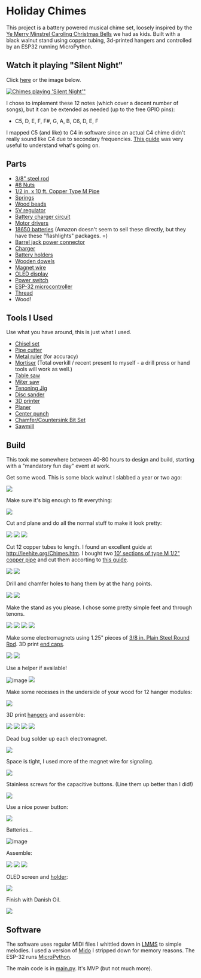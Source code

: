 Holiday Chimes
==============

This project is a battery powered musical chime set, loosely inspired by the 
[Ye Merry Minstrel Caroling Christmas Bells](https://www.amazon.com/Merry-Minstrel-Caroling-Christmas-Bells/dp/B00UEYG8JO)
we had as kids.  Built with a black walnut stand using copper tubing, 3d-printed hangers and controlled by an ESP32 running MicroPython.

Watch it playing "Silent Night" 
-------------------------------

Click [here](https://youtu.be/6GucSdeh5fI) or the image below.

[![Chimes playing 'Silent Night'"](http://img.youtube.com/vi/6GucSdeh5fI/0.jpg)](https://youtu.be/6GucSdeh5fI "Playing 'Silent Night'")

I chose to implement these 12 notes (which cover a decent number of songs), but it can be extended as needed (up to the free GPIO pins):

- C5, D, E, F, F#, G, A, B, C6, D, E, F

I mapped C5 (and like) to C4 in software since an actual C4 chime didn't really sound like C4 due to secondary frequencies.  [This guide](http://leehite.org/Chimes.htm#Note%20Selection) was very useful to understand what's going on.


Parts
-----
- [3/8" steel rod](https://www.homedepot.com/p/3-8-in-x-48-in-Plain-Steel-Round-Rod-801597/204273966)
- [#8 Nuts](https://www.homedepot.com/p/Everbilt-8-32-Zinc-Plated-Machine-Screw-Nut-100-Pack-800252/204273373)
- [1/2 in. x 10 ft. Copper Type M Pipe](https://www.homedepot.com/p/Cerro-1-2-in-x-10-ft-Copper-Type-M-Hard-Temper-Straight-Pipe-1-2-M-10/100354198)
- [Springs](https://amzn.to/3h4naSZ)
- [Wood beads](https://amzn.to/3h4RPQa)
- [5V regulator](https://amzn.to/37yTkTy)
- [Battery charger circuit](https://amzn.to/38i1DCt)
- [Motor drivers](https://amzn.to/2KKibus)
- [18650 batteries](https://amzn.to/3hba7iQ) (Amazon doesn't seem to sell these directly, but they have these "flashlights" packages. =)
- [Barrel jack power connector](https://amzn.to/3mAEZdm)
- [Charger](https://amzn.to/3r7OgNP)
- [Battery holders](https://amzn.to/37zQsGc)
- [Wooden dowels](https://amzn.to/2Kooy79)
- [Magnet wire](https://amzn.to/34u02sd)
- [OLED display](https://amzn.to/3rbWZP1)
- [Power switch](https://amzn.to/34rKfKe)
- [ESP-32 microcontroller](https://amzn.to/3mCeJzv)
- [Thread](https://amzn.to/3h3diJ4)
- Wood!

Tools I Used
------------
Use what you have around, this is just what I used.

- [Chisel set](https://amzn.to/3r7Otk5)
- [Pipe cutter](https://www.homedepot.com/p/Husky-5-8-in-Junior-Tube-Cutter-80-511-111/304384093)
- [Metal ruler](https://www.homedepot.com/p/Empire-36-in-Aluminum-Straight-Edge-Ruler-403/100185157) (for accuracy)
- [Mortiser](https://amzn.to/3pbRD4e) (Total overkill / recent present to myself - a drill press or hand tools will work as well.)
- [Table saw](https://www.homedepot.com/p/RIDGID-13-Amp-10-in-Professional-Cast-Iron-Table-Saw-R4520/309412843)
- [Miter saw](https://www.homedepot.com/p/RIDGID-15-Amp-Corded-12-in-Dual-Bevel-Sliding-Miter-Saw-with-70-Deg-Miter-Capacity-and-LED-Cut-Line-Indicator-R4222/306939244)
- [Tenoning Jig](https://www.grizzly.com/products/grizzly-tenoning-jig/h7583)
- [Disc sander](https://www.harborfreight.com/12-inch-direct-drive-bench-top-disc-sander-43468.html)
- [3D printer](https://amzn.to/37xKRjq)
- [Planer](https://amzn.to/3h0KYr0)
- [Center punch](https://amzn.to/2LRZKou)
- [Chamfer/Countersink Bit Set](https://amzn.to/3h1kUvV)
- [Sawmill](https://www.harborfreight.com/saw-mill-with-301cc-gas-engine-62366.html)


Build
-----
This took me somewhere between 40-80 hours to design and build, starting with a "mandatory fun day" event at work.

Get some wood.  This is some black walnut I slabbed a year or two ago:

![](https://lh3.googleusercontent.com/WSNqw4eEubi8CiL3wCUyoHUZ7RC685AjOGL1P5k4YwLM5iPqqAgOEynbN9SRKDz2k3B8qIQwlTphzat3covQK7xM4h_0qF2M9EHnZGXoFeCI2nrDv48PfYXBgU_MZUxYUTAM_1Dz9ZKRFDaGos6uMeszMwV1wQSl-sAgPAdFZWXZHQ8yquTkI0q3j_qlouvXp-TD9YkAMpRbbbKzi1harBhVC9ePmOzyKB1OXltgg5T3cqhaQ2ijJ1iItk0jUkhnmFs5Ti6yZJogxMdH4nz7r8fZjxBZYRbW34PiVOLGX48hco-sj9AudWQ3eBjdKsfMMm0W2n8hHe7KV_3p9nSudwysXCVO87Cgif7yErdwHQpBxBWktbQtYU5skg-S0WOgZW2dzhkaPN5E_TJN5FlNqu18DnkXwSu4hvByvrGs8VphKKH6n3Fn2JMic_xMKf-BtgkkicpVVysrmRzBhUhaljYmp3vJBuUlVA3thMpc2jUJyEu7ghDrb3D4vWaSOq71oXkm0l0X93-g0yOua0BQnuiqgyYEqOMZyg4vELnbq_c4MTtypstgYsBNLgUiSWs0G4rtxbtixeDg0t5JSQsg89g9TbD7ZFGS7xT5FT8dW2-2VixTTeeUVy0R8b2Qq8q1qlCLkOlMrVxGCFo5C7AKJq9-KtCVgHTgERnTXBStjlSnkW9dHZBHmXUstqbVtA=w1259-h944-no?authuser=0)

Make sure it's big enough to fit everything:

![](https://lh3.googleusercontent.com/I43mVsjHNwl22F2MIWMc1RRDASGWh3dpMZxSqDFgopbKcB5GD2t3UB6NWBVxCrmYBaQnCeupPzkxyq6GlqM5kqcap53BN-pVxEQuaR1DyMi8HQcCBOzFqInsyCsr_CEd98VrPysCEErPv3BLB5Wgwbg1tI0v5hD-M8Ku7G2Tf9S5Ev1p0T331USDSkQRYOTVxYHqWPUiR10FbO5bClzdlWaM8S7e59GnEyH1lZwFKcaP6_2qkSkWSs4EP-Mf5cHvN6LTYoVTQoZI6dRgpy3fowplw69zKbGaAsiVpy8Q7aY2_r_A8uuMauQo7a-bfDXNmyBjlPgy5ikQbsichRCxunRPoAin0zO2RxhIUbbOFp4XXjTpDcigb8JQTpSUDs9Vr33bSu5R69hzwICnk5UXgMkENsUYvrJClW97v47h1zw6Mbult5FVGc3NyHhzd6F18DqukW4NFd90wKEQnXRFDUt-suBfama5SIm_j0YzK3dgTZXbo9DwK8GSe2CThiByGbyDHDwHJmcRhJcHQ288a0yFmE93VAusPLnKREPJFpAsJpZvZpEb4H21N2uRGVUAf8vpD3H2m1d5vIDPcTbVpxcPPSLlqn6GZH_B2TsSGwxIfZRCQj1WTVmfiPB961QZ5UGtHSSLJQsVBMuHDGalAUdoG5rnCEPJ3LjREDgzK0zzkTo3-HWe8qSuEwz0vA=w1259-h944-no?authuser=0)

Cut and plane and do all the normal stuff to make it look pretty:

![](https://lh3.googleusercontent.com/my47FUjeewfUOl7YwwbZo-Wwjgnhx-LBxqT6_iWitN524MLK5JKXCzkHpvnIR-YkzBKSq7jBPUYLXsw17pvuVe913aSAKJedQGZq5kkxMZrTE-pRKZROaYOhHFDSPTIGQxRtYeuZmkfmqLwzNDoYiOK17jDiYyZMr3mfpBP4gYL_arc191Qf7LNyVf5DMPFdQJw84xk9aH-sVAMoaPbegEhN-UPVBrJ20wIm0-KNgjtb2tX_I1M9Qf94kstOHfPEEzzS0HHOo7QoZlR2EV8E803f2l1yomRXLMwguQSqrrlWwW0dZnU_8D85fCRcjlxVkC4IvLHioPfsY7fiHoiiqA33oVX0xOcpd0j1eMHERUpXr9Nhk-0953uPmVoxL3WtSZOLxl4wVLhQf9uPWJC7oZqMy3NNr5Vz7Yn6WEIfan2-Se8ULp2OC06AGFwn_PUYNcAub1agG7shVAVmY4zvG42PFUa1mq9KTphVfM4QoVx9vrRnR7QZ5zadFo2_cxj8JGZjixZA0bjhLucRhCb_x6L4_bTKjZnIkdvPnZ39GJNSqGkTb1THNVYWRuVLVdFBDveMgtOvurGTU4BccKARblk47xEfBGOBIgqKL2em7uXBG0tIRb9jwsqUCqtXrALhSoUd5b7_Osde0hvA3qJk-wfNZMIxIPAPBcM92GFdC-19jjvkCCGrqmxY4dZHDg=w1259-h944-no?authuser=0)
![](https://lh3.googleusercontent.com/PXFPz-lBBWwcENYL6CbRMMXZSksRguu4yXD7zTRZ5_kUiT5KNOmslFTkc7xsusR-GYq-kQQR26y3nTtaxYVscnuaM-643xgBS_NNdmVKokyXYuTTFS1LK3WNATxMXbqQ_0nkdmIheWyw5yw39xIOKrsO45GOmWYEnDcRo7WEvi0Qjyb-9mdsyI1lHxiHK3fNQP3TKqrSSb0IWRk7uFjy0bQpvs8w8HbaVTL-htFBytaEkigfcxwxRxI_iDku9Oe6JzpFHKByHvHycquQUkBJaNVnJw3GVQ7-WSZ0CoObUvIC2XrO6egq7RPAZbHRYe3h3UCE7Ft1VR_dNdHN3FXOcQmvEEAl1itnJ0EE7aJa675Sd5MBcs4AdtPB-5x9e0nCmAp4-Klruwbe-E9YK0wLf6iQK5yHdhN9ZEVzbHjh0roHZuv4eft_uh4MvaOIRjkOpgw0_HHvY7ls6VE2cN2AhWdxP4_r1PRE-vBpenKtZdE4fCkBM0kxqYsK-QAwliRN-RHZOgS2JI9u46GUjGKRZz6-79G0f_MecfvniqMMrvU7oxcAf6PhwTwATiUxK_CM8zstmIHrT8N8jtw2vwspRq-7aXf7Mmg_pV6Ia9DNDuYSkourynhbC16xhdneQ0xyiaHe1ekBqis1vhsR4KmY9O-gbhTYT560hwMfZuWowVhhjbtVMHR8hY4fsc0lZw=w1259-h944-no?authuser=0)
![](https://lh3.googleusercontent.com/V7_whpfvqHreMgeTM0WUIwbTFHXqWaepo0bMpsPLuai9fz0W8u8g36x2obeegrnx44lIxyPTqAKmUaT7bwkPNYXVtedk9uCvoNmSBYuFvX9sU4WVA-ZxkoYIliK2sv7uMEH4BIO1YK3Ty2Tuqmp-eFauiIJ_D5Mnlh6hIhnUPFhdcMGLmbfvfueN1a6SNyVDk2JRRwjVr7ufSV3zLYHwFqLorXsFq57dmexLXwCcYWV0S3MD3yH0OuPEf70BwGSP3raXnbA29lA_i1ZReA7KTRbeXyWsvYUEWiqiIqK12_ucyTNvb9qDxmJwQ0o-HwFsBJcB_062iVbpsuq_xWQRWmY5z_OD8Pf1ZtZ3o3-dkKfJI80QH15aRe8zakxuSSHgMfV9Nng9ZSG6xvaj1oN3Uf-Ha24TehfVCVYVzg9nmbVH5un-AuwmTErErxAhmcsVC9PK1CQTiLygyEeOHfTPb37piee--XGnwTXQGdGpUBu6w1CSqPPotZLvuc13gMdC2YdbJbdI_XwugYSGwbzDn0ghF7zhtAxhcXyprAcvrY8HgFdd5Ml0nKILQbMtebu8ywiUkFb4ud67k8g2UwF4DH-vLF2MVo2Zx7K4qu0gNCMVOGuvaZkGd0ypPbzJSQmOUjUmNXdtG6joh_YNDNHlEJaewdUYg1OH4ISuFMKz_LpCkuiGwG1U6832rdfHeA=w1259-h944-no?authuser=0)

Cut 12 copper tubes to length.  I found an excellent guide at http://leehite.org/Chimes.htm.  I bought two 
[10' sections of type M 1/2" copper pipe](https://www.homedepot.com/p/Cerro-1-2-in-x-10-ft-Copper-Type-M-Hard-Temper-Straight-Pipe-1-2-M-10/100354198)
and cut them accorting to [this guide](https://github.com/keredson/chimes/blob/main/Family%20Copper%20Type%20M%20Red.pdf).

![](https://lh3.googleusercontent.com/u8HD4D_rtyoczeOEgkH8iD9uHBuhb13whydHPr0f1Hk95KWnrDzTfNW6Y5XdRstmgos_0cYfIsKMoIIk0MUdNkEGEsj35S-Shb1qGFlXCATt1payCi3UIgR516i8RtdZiovhri2D60NNROk8ZyreNWl4pZrS4A7YNN-LePq814z3dkM8Uopa0RnnBX3oIASZhZyajmLxaG-DSsf6Z14wgcm5E_pO5kC-yv7VOi-Bcdcfi9jg2HPb70QSEmczqhq0yhGNc5uRhdM-odEUeVDw2fhZjCiKOX3jaN5YNbuWAsZj5ShtsFT8K2GYEwviKF0hbRxg-2Jt5QDsyy13GeMLWX_9ZMbRk-DbuZ6PAOazTVAloYdCbZl5HnB8d2SV5GK-lTvXOzqCN_tt2l5mbpjYVgGNlnH5M55DF3xmt4MZyEm8Fc5BEoL-lxia79vNRNGbazNYnB-tGz5Oul_bRCtny0CUyc0dQj3lEXD1o1_HjjKlXHyZvybaQHn6FGGwymF2x4tl7Tzn_iElpG1EiO2KtqQqfa8kqL6VNjPqFtOgIpmuLQVSeR7Qq-Udz4Ri7S1JnIA6tsi_B2zVM0Dv2aJC55HFhAn29A_oOQw2yhgXwpW2q_KbbXsnyY8KhgrZFyencdGDqohDQYw3PuBmvt4qnVC7QJz3fxOv-yr9WPcHTZWc1noYU9ERTA8eF2Z0kA=w1259-h944-no?authuser=0)
![](https://lh3.googleusercontent.com/EMf_aoM1tZuDLeceuDc6cFVE6XWsY_9JqCkVv2OK3H6TgBoKxdqSeGt5OAH2hfzbpSqRuey2gqOn0RKV3AIEaqsALxtUJ2v6DH-8YAO3hejX2_XPQR8fl9T3tVWwv04MvWJFam_hROZj5sOF8EhNqDoUJXGBjCe8eAmuG7w1kzeDVsCUax5TdFWp5PkbjO27A9AFMTpWEHrTzfgwQSsoP8lMYhGaF6bClWl48Balt1Ou3v79zcOJPx_GV-MRpa2Nzq9OJzm4uir4-Z8yhJjSgIyJgBdLTqc5zND9m39u4hsOcNa6bIi4z4eJbBoOSuqizAZMsaVa2uLiOW_1cooOtJIw_AW9cJLg7ZtycjtGhuZ4g79rpaw4wizU0UKxjzBnpH2CFATtG0INxb57-PBQFjidS1ct4kA7BH6TSsV4iLF0TbTcetYYHMn39TAUgNXP-kKygmqOgzRmWRFONsIEjlT06dYy5OMaD3nIS92jkCpMaTqC10igvgH5Ik36NX3b5_ZFDcThIbdy8nxX11jj-Wi-CkS6fXYMc3PuEjCibVxoI8kvFLI1LwW0rgXF3bHNahR_zG-DZUKN8eb-V5yIabzetOCenA_EpDXih_DUEO9NAd3EyhJvHh_HjTQ1kPGG0Crkogoy7iwjm-TdQRDfo2azg7C4t1_MMst983DPZb20o5bIZ2yl9j8-GKlpPQ=w1259-h944-no?authuser=0)

Drill and chamfer holes to hang them by at the hang points. 

![](https://lh3.googleusercontent.com/YDM0wZWWXEzGWHSDlc7UokVF7G3O0Jza3JgTMc-lMDQUMaQPaSKbVKGBcvcrbw9oECdYWRfsjBy9yBXNu_bocG3p_KKaAMupYzF3oA-qDztEfaPTEFYPhXietcUvLVkrY1DrPFEUMKfz2IMUutrcxI8FjXG7BSIdtktH32D39q-5evdgCsKeZaJH_P1fv3uQFGqRNxWtoXPms6qqDXHQO5xiIB-eJXQQ81zXrcrSBCZcuRdYFmWUZ-rroZeolCDd7r-62mcqzpSgEjKHT7jiDURmObu1V1Z8jdCbj0u2JObQ_XlSHPf7sN5OzGz0sXe9vHzKM4YwgmGsUSRbDEGku0mrDV9Amt5mUdj37KGncT2wn_nmXMOK9nZAvRRb8-5vfMVK-0WyKYTEZoKb6U2urk-nreyLX-Uv8qIu7NjcXlYBiulIZpp4ZLOesWJ10nknfs1M6Yq289jd8gSQDuMioIbDSaL5A10WZl_X-XVeJYNRC9vcbT2khpomLK5hYqfACek11eqrNUDkm2mM-8VF70Bcrptxzjshd-GjjOZ0_Qa5bkDuQDPk52qp7GmIKKmpX6DWWGjNlcZZRf9TXtUYv4GOaQhirX8OFbDaZuKRGd5gEv-9wTojErzHlPRPax6T_koKhEf15HlDGZ7zOKhWMpxC6G7SsYoCiPkJmgriAOQ7tGzFhhGeD_ji61KKQg=w1259-h944-no?authuser=0)
![](https://lh3.googleusercontent.com/4Aah37UHJoQnF7-W3qiCbZ1fDhCEtQY2AUAwL_DzGhIMt65eno25DvUuPRrUdUPV9si5fBJ2mT4eyBBN4J12AbGI8JReuqvMPBJtIrj38j4bK_RbwhoDGTxCfu1Y_p2QlFxG7xxIC7xkaXZ0WNYRTSflaTsUDCur3IxCpXSnvMurdYbJhBtE9_l0KM-Px0FJs7FZgk93BlbLHjqDlOi7PzBFE_Gw7LTGTkbQCFevoKgnUcD15USL5NqrXqyG3gHzy473bEnpPGFbmUGCeaakxlZHbUFZE0tz96GzA9TXkITeMvT6Vdc2rfM2PuOXrTgmG7WD61xyBc5P4ODCXXylrjRC5UYhOwIpHHERE2pONPsS08DqC9AyjIjQj3FWbDVlhR0ImGi0y98b8rwqfYziG0s-PmRlJuvf8mrZFkOXjZnPzi3k9BZm1lzSRzexiaLtxFkj4lmQjyb_XJYy7gooQFeNC2EZC8T5iPCg0jplYT0hkn0IqXD4Y3HwaNihjCcZt1Gn79UrJmN17fgXT6fYaPwFrpCBTaRFO5y6tw4MtY-lO03O7OToaDQTXRo58j32b_UNt6q0dxufpxF3S3_hINbjuu1DNwKRH2WEhIPRjuNqGmKH--7rD9as7scCVaT_bfbiWTl6X4fhmb1-QT759jEtATiaJ2Scn0NfYxbgEWLIjAXwdpumOFKzKOyq6A=w1259-h944-no?authuser=0)

Make the stand as you please.  I chose some pretty simple feet and through tenons.  

![](https://lh3.googleusercontent.com/k3rsilKr0v7Rn6Frggrsor77fdL5ZHIQ59fYkaCQ7xTsTqTiLLS5kKJMeLpveXOsUPlgKesyu1MXrszf1Typ05yw24kn4Is9kGCnWvTAZAqzmqoqdF264dwIyxEhxC2_-qHFxj7zxAWMbE6EPximwyrdJkjSbP4ujSCpUxcGVu2QpMqdeYj6z7aO2YY1hD2NpkjzP49SMh7ewBo70LfKHmQw9rMdps-PPs6wZbqyV9MdH361ONBSfOTQHRSnEYrFoZb3-B8d1YtAy8--gsbFqNpkpFFchqwyXnipzWOS0lJFVn828_wPv5AzYUfZY7-dv1Ct-zXHzmYEIWbJlZWmQ8nrj_kM1mJlqSV5sQrn8n_orZ5UHUp1bOgNy56dF5yr08kKiz-gnk9x2lQvr5KJRdsa5ooqGqt4e3itUHQ65tStF5AdfImbQpSg3_vBV3sqT6gV4pVyKRqt8k94jhwf6jpZ1Ep7L-Mcj0TlI1JgrfO0rFTNrra95IJn9NRwVkIqksScpZLffH1V-dVdHHkqkobbcUlsTz2MHoUpFLVGoXtDSOVl6Dx0PplJKLFCqd1wf8uZjTd0EedTZMqw6aSReQc5Klwj1AUUoYqnAlRDygjMvu9H0xIOdMyRH2376Ngfaposu8lSYu4YINiMF_PwMoswihyda1q9gr0Vti34JSCJ3gV12pP2jUl6v9eUVQ=w1259-h944-no?authuser=0)
![](https://lh3.googleusercontent.com/4PYDDnqMo_8LwEH5-4R1mt9Ai0-k_J-NbvpgiENRbVezuGfNbIA_Y1g1JskOzLyONHv6cPzK6TBLNFH_5sOuMMFZAyTk21H3skSJClgRCtXeU2xVIfU7zxvY9QTrqhjFY3p_6P7TJJuYOVPKAhXaXokEJ65T9NKtUUWFlACKByPjskv4xvQ1Wyvjcmljh3UPLnb3bumtQkX7ZAu0wHyCyyPhnYQBoTKAPJAMPn_t388LFiWRERRz_mg_XItj_pzImUnKh2CErv52x9tkC8W6BUzmbRCstxT_HUMYw7ATy8XSmnT2uy0J0snGiyP_AG5BHIuFUMMyQEZq4UxqXcL2O1YJtWOV-eBeHrPzBednP1fTccPlAiMiYNGFhSZdpeA_7BYFh49Mq3NorgbLwXZFn0GSE68e9o46-4tPhBzx1ARwxNTiGJFHw2PjodC1pVCxhMpiE7LM_EKncFVGGGl9cELWdA_rUZvk-a-jqKgmIjaBj3jV8F-v8d-lXsx5mD5V18_xXrdMyj1ma_bpAMpHVg4F1Er91zu1Fc_IC3pNW9ibmKrQxH39pvXTbRpqcoU_SIUMNzLm2PJwZZlJ6xnBynILTT7Kl8FCYm-ru1kizjZvIoONEbs1DvWlseFxUwUF4ubsfF0N1fmrWVRWZjNik_okZ25LUbJHIYwAolG_N1Ifaiz9ZDLw3-T6GdV0sw=w1259-h944-no?authuser=0)
![](https://lh3.googleusercontent.com/EVHeyOzKr3XHRt0ryk-JGSiGzkQHtZnCi4PYAunh3krhjrJsIZ9XrLf8luvumSsJA7cfWKnN9P5AcqQFhFmW1D-Jo7X_8F8OXzrd1Da2Z9F7KQhtSYDL6t6VjJ24vTGAe_OEtCIibNGPbPrqg2B7V9-Gt2nEvoBRzTlvVzfqtoPRqGllUoGctcg9VCipfwrb6xh9DysFPiS7XIU5hB26yFfNPIXrWAJUo8Ma1kTRBvFgqItignt7QUMx-gOSPQN4-CgNljNZvXzXMiML0BAttCc7MF1uZMnCupOnDamNG_FjWc9582_qNOh0CNEtPBDcoKwPnFZako7vy_CwwwPq6g0140YLvcjrtoF4rNdYWQGZjyPmgv4rN-dvMduRYgyvP9NAlqZJfsaVrW4PuQd7ZB_IdtPfeucpfAkeNZY8eFhf8N6poqatoPpKPwApG1_m5cgZ8cgAYWnLe3P8WHowAOwRrRrU0Al4w5QGRBjfnNtx65YGTiSSKIQGZ5uIM3Okq-KjrNw1gU4wYK5KnvG8XglGKHhpH5BLz-26yvOhVFZsrDiXdvlS_1jWiMoyIaVwUKycAh5EkxSDnuC9U4tQaCb7sh05Y23IwOs0tyQjLw6rDxhQrOzNQFnRtuwexBh4GWI-DYRFxWLA8zqKhC_LEeMO-JIC7uSXDY4x76kxZ9J9X5yrRTi3qVHNBkxV-A=w1259-h944-no?authuser=0)
![](https://lh3.googleusercontent.com/KoLWzxrOfUq3TmyHo7y0VzYPu8Q_Sg9fSBwD732Nm5Gy2meXd-cu5OnPPVe6j0avlXdQtZ3GqPY3T5RlUSobjtk6MOUiLP3hFGuJ5_IY4G9qsPrwKxkJE8LHWFX0P4W_yJ3hYTpI9auT5souvYsneV8qCm6jCRTLpSQXGHAHk09HLj_pB2OICB6wQzwxIV0rKMkD25JuX_xEMKLH-ywG9XXbYj4EXL1QSwI8s1eTNVwDx0TheY7AtT8a4fvSEXy_bq428cYpMus9cA5njM9WcyswNWLdhfs2Lo9C-OPi1sBgowM9PZW45hOLDMj-o74khkYEGijPDq5XghypxSmFzA-ehyxDQFHjLi6Xx9c3A2Qr2sU7XAoyTAdB_5-sdX4sL2SyZOa0GsPMUrGPaV1_CS5OWvVh_4vLjWrqb0Yehieaaujr2nMmhuNvBYr1ZcQ4ZAP0bLRtkV0XsQ_Zmb0Oksj44_nyAVN3fmmb6nhCTZ68VG5TDa-DSj6qp4-yYsmy-s74s9blzS58jhfztioyAaCUE65wGz6likR2OxbwsLMIgET9LOI1D8tu0lTUSzRLrIiRpr0n7arYQ2Uu-6gPGQnp_0-AWJqa9RFgT9qoIUcwfjaOK9613Jg0hH9Wm-Fb5xW3vnz_5Jqtlk1J7Ei6YeXrfC9Png62pyKiwqO97_4U_hIQKyMxQZ6G7AqXHw=w1268-h944-no?authuser=0)

Make some electromagnets using 1.25" pieces of [3/8 in. Plain Steel Round Rod](https://www.homedepot.com/p/3-8-in-x-48-in-Plain-Steel-Round-Rod-801597/204273966).  3D print [end caps](https://github.com/keredson/chimes/blob/main/em_end.scad).

![](https://lh3.googleusercontent.com/0SEfvW5fKyNNZRd2plY8PP6OyfWU5RoVHabzRobpgcASSEbiwVAyjGNu73BJkKR1-QnY8PLm4iOPxOs4zYwCJDsjz8P6KsBEGTIusYlxIm0ifVuleSAKtlpbjU2ISDLT3dvWREYwxYqcnfwkA76hoTvHQNCxgI3sfNV9pyVU1jUoQmwRedL1RYkL8Zlb0wYFpuMMS6nX6x8GyhgWO23MgoSF4aj4BGx4FJ6NSfxUcXBfRfi1MLfK7KYc9vnErHRzQShj1KskVO1rnF3GhLVxTjzyA62b9f8mIQwpDQ6Od7pwv8hzAp9rmX5IfZCQVwUN-vIvPk3TmIvvFFBvFmge76em9-MAbiMQACbSg_r4J9AsGIjEvNr_n4srTCyEVUL9jHz0yZ8idMfWQiW7V6SGKwRdKbNyUI3irbDJ47UJuqOA3VgC5Lic8uXI55xoGPWHUSahcsAsHXKLw3R81jNfJY1_fU0wfnThUDxnFOtW_yYuDQv6sT2PMgIoUGgkyMHVq2Z6tcP6HiGEzSR2Cewk5q88TyAbeuVTD03q1m2CkAJDO3Y0LLuEqDzygqLCegWReeO2RegyswtrP2BiBbLLT1JkFJRiIl0X3fcIU3yCVy2YDzzqBVYAQTNqNi7CvZfeYz9Jcr8pEKhuu3Me0qdm9o-Jm7MzAInzlCQCU1T5_JUIiQ6IFjss2dTATdgyKA=w1259-h944-no?authuser=0)
![](https://lh3.googleusercontent.com/4aNXGPFRLe7sTmQbxjkXjamwEHDOHaogGBDE_GnHHdSxjV9UjYignfR-Tfe1WM7JR0TPAso66G35WweXd94vBDrrUzi0ZmbhflJbBeavwJ2jzTmhzXYfj80MGEFCea7ZZgz9JRAYl92M7kEFrRs5RmLv_TJ6rBqV_k6IFq7v77T8KXwaf40ZkTO80oTTcVQdXWnT9UDpE0tusuYh0RQNZBXDsh5QcAYMCdwoPXsICI4O5vZO0IT1sctHVfkyF7j8JnWKMyrZCY9Kc8z27wn0JM7q5nl0BCa_ku2V-vlGAN6yOYLHoyXnKldokwx7yexZ39BEq5rVF9VDPBakxA_Ue8y967xQYbBW9iKRI_kbg7c8ALvrx1T5JDOzlqClhE69vpd5ZuRzwl5rxklhL1AcpmiiUuM50PdPD7q3t0lTxhZt7YJEmkScprk58KepcfNJveXBb_Wf7FZGGzSrt8nO1Pxt4nAPe3yhoSP88DIl80jPz4Zosnx5KgvfA_0F_FpsKtejTLIOelIgny1PwFEQE0iq4NK_dWTZfJu_2sPIpmG1rK58H1mJZBJTqxmUayZLdfkWixh6WnXHil7kgSrSNhD-OHa1nxNl8KC3D9_DtFQxb7BZ3ZZ9b0DiNJH35J0pZDf1O7XBF0xY2pCOG06kwcxPFdOUYI99W_fzS2i1ViBTzcSFpc-4Kr3YH79zxw=w1259-h944-no?authuser=0)

Use a helper if available!

![image](https://user-images.githubusercontent.com/2049665/102700994-5567c380-4207-11eb-8e13-0ee3ea44d71e.png)
![](https://lh3.googleusercontent.com/f9KmhH7jKdpRs3TNTgtKGQvM4Ztde56K42_LPxRCM8tBaisK8nQ2oqPmt9ESq18qQIsNjPdFc_Dr2hUAmVj4xbEE0cvzfFOCK70ifpvF9B3wiVmFhqka6qus2X_CJkitUWYlh1l3ysjsBict2OnK0JE5WExaIBDAgCT3HIM_7dcOV2QRFX7Mf0qJU51ewdHVSyMT4PE7Iu6iXGzNp5Miy9AWStlp6KqImJ8JSXPRVIENZsUN2NfEjRKcQZ3bJ2RidkgTgWSmV_6E4nwa1aX9zAicJ61iFppHcVgA9jO_icwox5RNFk4_wbiyNzR0xDQWGjo1vS1QxmKN8mc03rXT4Z0O9-2IkayGufxjaUiGtlfeFN7sRYwRQgnRamsKkJWqAA95YXCb8-F7eXY41WURAAKwB4AbOipg3IH6RHudfP0rxDeLDxKhADwXXUFVfkpjFG58mVms5nqB-2Eu82jTomT42TlHa58R1v1yzAVXPNm8KVfE9XVgtXPR-3SuPATaf8yPJuHYUCSb6j6d473TomQOC6WJmkeuabWEYyy-hA7GTRbSEqBuwpGyR0810uyHm4tqsAXreO3ze9jKZHlQ98HIWGsrYNohhh2FSYLGgBAMmeSsKRWcscvZROcjEmXRdP4mduUHzIIrphjsDhlcJzrpByXzLRz2oBxLMeQ65sH_CrZVG5DEpZEuA4HaYg=w1259-h944-no?authuser=0)

Make some recesses in the underside of your wood for 12 hanger modules:

![](https://lh3.googleusercontent.com/Ej9J-3Qq4n1eaiIEzB7Fw3wo9O_T3auzyg5B0WSc6E59rERD8hqbxvxH4FVzJoUbfOIQGtgkJtfb0ikMw_PxootgIokMIGxWQ8mFRRNyhLogq3GJLVh1F_2CM5hkuQba82LrRxqy1x5kPAJB6qJcXPiows5oP8pJNsEFc32BXrjvWg5cbh7wu-PL--tP2DVQRvoD8Jrc_EAyH3J88oTpi6M94GhJ-6eYX4UHm2r8JGfOG2JuFPZ6Plyd5YaO5aZb8laBUC6-s7IoSjhj7qyTIjR9g-34IVxCMJGwf-1owShmlJylTctjSXErbHFFKOSWGhnaFqgJNQ0UsJ53bcprKz2rWhFsmAMiiNAs8Gg_mIWaac6_KtaYQ0cT77u0b-WOF9XDCG8QZWR_o24wOoo1_dKEeLQHszf3emS4gpcJCkfZwSohGukDieETpf9yL9t75Gdg1K_1U71T3fYuw916a5vpYSP48D2ee7C-X0KbBoYuZutn8LAHTx9lMgN7jvkJ2CH2iCK_CjwcTiF2vdO6wax1ehMpgKaHpU4LScxsBSjCp8-f1X7m_ySJrTiUKvhdTVMIOSud_qCdHyQ8H7x5PLGex9Ggtf6to7RfxoYhEZl4bwUFLENxQYItwvbn-mlqX1ZdgyNc4je4YcdMu8QbZ6l2w_adQlgJP30cl7Jy8yE6E51XUMGwa8T_Tuy35g=w1259-h944-no?authuser=0)

3D print [hangers](https://github.com/keredson/chimes/blob/main/striker_hanger.scad) and assemble:

![](https://lh3.googleusercontent.com/nnOtdAjpvXLXP5ain0-kjlaML-rcwRapX3FqbOzZ3Pq9QeoBanCVifQTHBQbhKa4e43AGdO1QcIA1vQjUoORUEldDZY1YKWbl7xMQYQUC5khjFeS9_Wih9BGtDETL1pdmlCgB85kFts9NOZUWwv2UsUyozQ9z3dH-Xa_5-YYe5RDCjS0NefCEaK_eKwzNYSxQAELupstSsJiTT9caVVglr_kffLrZnkTZ9m1h1BR8s9IeWpAd9nVI1Txvt9G-b25qFaOm5hGpDctc6KtpIKMTkuvgY48qge530gI6AaAs4tmlJEXqFwqnXgDeoYfSUR1kVW5UcIL3Xl3HliUl30c1ICg_a40ucQmc0-XvSfvYGi0BmyqMnwqlpfJZ5BkUuJcpko1M4Q0aNqCAM0tw26ChpWs8O9rukeLZytrT6b5FHpszIGwO7hTvJskWZiVPCzOlyZxkVkMErT2_nOy2NHf8owtqBCnZsP_MaGWpeYzvXDi1ls-QT1hLBJN4DcnWV0nObOevErQb-ksmhXwDQ9v-G7_SAQIQHF5S1wM-SuMe6xYnPx5jzIibM074FDLxbwT-r1nH_UviUsBn1EplAVN3ptA9atDeQvru7phhvvTggNXdIzKONy8laJVchLIgT3A5gboxXu5YSm6Rpn2i5jg8xtgo0FoXaebGr5BVN6_Ftoc3I5uNbSAIfx8eLSFPQ=w1259-h944-no?authuser=0)
![](https://lh3.googleusercontent.com/UvbgKOb7FCPVQAZA0armjLPRHp3GPhz089kUV5Z7Ds2bE89f0Q7hS3SEbOAW7lUYz3VZhrAplmWUnLbuE3ifglhhax45CFnOrD_WQkStkMF08WeU6xCMARyy985cYQFe4UNBosNywhpNquv-Mr2st-xZZPBP-Q8QY31FWMhMp6KjUL6HhUYFUGC_2U7UdXpFaZl7OVF_zDIYIa7iA3F59VEp2Y7s6Ro5qsmibnadX07lhLC63NkRhZqQz8rPhoxWzeTNCyRIGgaQkof_4AkL_ofecUSdTguu8FWbVFz_KZWz6RFp-nX6Jo6dxTwmjATUCmaQ75o38ofI60m9oSVCvq4uuJ7kyZgPCImKOewFP4JO8hu6rpApVPB-dmtrS8FfUecp0vxOqFmCNMG-e-lYa7s3hyXVSa2orXYqIQ3_oddewJfY3LTGuNsLfI6hEbabMmhffBlT98kARLpv9wNEGLR_utPg_x0AJ1Bgz0MgcamO1l9ys21TqTxXi5WNPMddSQOYPCC7cP9DDoMsCAwhRn13WGv6jCzP_vVqe1SNCPagcwVDw--1VNcBpNrS1T2bH2o5pZQrFhJkwx7ExBnT-IyT9XP4yDIFuwNqNBQP3mZ3RAlvfOL_TtbCYRl8knH6IH_JlcLFxNJFSHh6FVcLe6iHGwKJ9r_fCIb7LAhibZi4OhTugNFan47lIBcbKQ=w1259-h944-no?authuser=0)
![](https://lh3.googleusercontent.com/Vsun-WRwUwHbBXblSa3qbYa_7XwXv6cWpvI6I5mrcf3keDFfAjwQABGqwITOAA7jw6G6hCnQdx84vSNeilmJFMQGuSgNI3fFjgPDHVNxuT49qkBfC4CSPHtjCPgrO7iE5qB6rlDNgFM3Q6paDtwkIqi_TnNLKvV0uH9__H7cdoq_UGBCuZ18sOh36lKxuEyvV0zDbYK4GbJuZKjIoaRhVeHQh2fW4izaQj22PfWvuWW_fM1wJFzavr_O1AWKhw-7-VSj3of22zRy_sXgZj_wwgjBBWlkwT0-zxv2LXbJA5_qM5FhNldlqBRkBwauaaU6C9EJW_vwdOu7sOLpTTPHJBfZuirXABvNE1e9v8zc__Wnd9A1kugFSoPlOvJLK8xOyN_Ncycejk0cjMqMIypz-JLYVaZ2K0yGqw34xn3LxdfbRC3p_LjsE8vqZnNp6007UP6SqkTTSOnOmTrNCEUQE3Ss7fb3rO07Or-foqfCK-1nxaXrO2vHajegXB_j2tntkUUSk6sA4yAR5TGFt06fKxKAx9yCuDY5XEvF1MyvaN5ktfSQH5Zx-l4JxJvEdVkcL_gk51F8AgsFeRBxL_OFyYqB5-kICB8cvCOR-h2aAZIgPkY48mNztaAAs1MbF6xe6G8oHcCmvNdIH_e74COidZg2BNzpBivugJ4MwxSELgftPjb3wyFaJGQFHrx5Fw=w1864-h646-no?authuser=0)
![](https://lh3.googleusercontent.com/D4C_JAqAZuuX4dn2DJX6A1oRrB-yh-LDij1X7EOtQ7aumyG8IO66qMI-OX2Z4exVXVsc9kmWzcHR8_RJzrKhxeBuGY4YRDnycWeI006-dfY0qp8m14jCYIeYMCU6JxN73wTpZCX-aG10tErc9wK6-YHSbXrAIMzvxcJjc_BocSS7K1jYjf3eFmG4cpbOLrEOcRCF9U1kF5z3jm9Vg-QVt2i3OEpuBqLFHuzKguLlOCe4EPKU_1ZAtb2JW0LCRDSIs_KWvU7sPK68ab2pL5TbhVQwzgocjFUMa85Xc6nKRIXY48D1tiOLNG6C34LPfFeu7YfZ2hNFEsqGdS5PsFz5doar5Eye2eB43dY5dduwZwzOWYfVfs5SeTS0N8xjCbYyRUE_o0-Y0H9VpiYIe47MH30jb32Uf6QAJMh0w_ab0PErxRtq27s_NYs2xmPdsqCAdRDtv5HcqkIWQZSXx084RlgS_ovEaUaJ-EX5XY7fc8FghMM1Uh87YLAbiWRU3nC_7hHojJ2H6ZYBbcrMuR9FgapAE4-I8GbfctTySr_FjQIUb7ch7VpLvJRQL1aCUSqFEhM1vjwYAU5Qepqg0nacyTcTTubsnNOuJOVS1CtpewjV07Ndhj0nuGm-rxn7pwz1UKzMSK4nGMOVaDnFbpd0I9H9fQZj4lsDLTwzuTmn84UKMTTtNQrsdxHzz4RwTw=w1259-h944-no?authuser=0)

Dead bug solder up each electromagnet.

![](https://lh3.googleusercontent.com/V2fEX40XjIGpST0wy1T2dKihk-bKao5lSp4WlsVZbD7LYMU_RsmYMuUWcqJNDZUttsunMvf7dApE4Xb_emCKeQmpLyKV40RLrKe691_ytRc2n-ZnpPgECPRKztyNXEXrrwImBksODor7STRaAkuAgmH1mu4X-vDvHU0iX-b0-MG8jEtT3Eu5dkC0C3jqWLYnVhZA9aDZVMTVIqyX_DvDc-CdQPNt3VRAPpG4jO3N4zmax9xMVCkI9UWcGlmfcouSNGbs3MefRk0ecBbeZOOBoidveMTFjeQRX-5O3V3PS9UIhG2PGxyf8HptaNiJZU-TDba2LF_EOJOvWU_PHhtlXXkct_EXx416oJTvVRgWQuU3X9WTyLzTy7SqOTlqErA2lqdoI8TL6jWRQgD-4aAWxovndanWchT6HFAjy2pnGP7iwbLAuuJu8Iam-zFPN_Og6kuDfrZcxlVXOEda3BiZwTsD2KDoQbo1Fc-qs8ItR3kITNdm0dGbJVikIBp0rkjrsn1fN2VMbwVggpMP9oEPV0tlySIrazbxvNJTvb0A5bsUabHAFQZCg3Pyy7IfwEXSMw3alP2JGleXP1uEdJKy8HihIz6_zpeTkAenN1W0_rAa_t7dKWlgChoejEY3CZJR0L2PosYNYjNXmESWBuY08ZuQQl3tQi9eKh22BxldUGx8FxT0tWLvmpYRiFxf7w=w708-h944-no?authuser=0)

Space is tight, I used more of the magnet wire for signaling.

![](https://lh3.googleusercontent.com/-Nwyx-Xtdqsc3wj0lDTjzl08AXa3_AsMG201PEN-8sIa7JmZRfZNQjWAp0AKkHCEHXiLP_okrIKSrhFvKNgCxPfCstSJ08dazVuOrUdZjagKqMmqP9ciXh6idMmE1fMne-XYAKgSeaaTQnaDBeCj5qoawcodSC2Ho_IGvMCWIZHO3KaPKHLwVcnID5baPJmcvBe-9MsaDf-Eqy6_6jRNrj4zP6SPWIwUwNwK6cWa_2TT8pdVC10T7eQCk7iVGh5TospCbtaeXqZpRRiuAwB0Z4aLMtnj4mC9LnWI86Bj2Sflv24L4Tzno9k1zsS3GkhG_OXqjMIrTKuQYdZhEm5t56Cgq8cokSY6zzq4i4zS_qeVN8puDraOO6fwdAyUUF_fi3a4yupYBIe2q3mINWR5o4VxjViD5pfPKPUfxaRrZnOxxZ7Womw_eIe_HHLkiCtPR-BKUbBnwY8DKBiJn0Qq5-N4OkDg2BfoJml5e_pR21E_UK6ARtWqqNfEENfcWlT-BkpMHndwNmot2JybKgSEgxQK0tGP1PGHuhcfLhr5F7u9vufoAnnyfvHsXNbIIBRISMDbj-aMlCVr675J7Pu0tKSwEVya3vem-g25makcqdKulFobi9zkDYjoEWuZeVcYIs5xOzeJNjQHgMRjBX__YzftD_WJv5SMHb5jNleOsb4f73d0KzGaUV6E_ryHLw=w1561-h944-no?authuser=0)

Stainless screws for the capacitive buttons.  (Line them up better than I did!)

![](https://lh3.googleusercontent.com/HzqunNYgPkwsq8sH76sYz236haz-zcEHjRnFgENG3NKJUBFgUO9Cj9n9hfUb7Oj5hLhYJgtIQuXclT1wRuOAd4DlYzLOyhrSak9XRp5vc2ynP6Lxpl0Xi9tQCjMCGfUIyE0qVnxrfg0SLQ5b6sSTpv1rQ8HYvZZ3YeU7AwWTnu61PRfozFZ3sQq_cmkHHuMXUSfkt9ORAvfp6loKDS_j3mnpIYlEJdPSsHUl_3F5eU5dqnKJvidKZPtaQp0aoKLkYJxsODQj-h-X4-VZnmFTUOdryx2pks4_s7V7fwPqTDBg_tv7O4tp93fE6MUB14OWxxfD4h-Y072l4GEyloC_Fcb_zBQWPqAyeYjOftoVtaacKK8fA5Ukqz5SqozQ-bB1iR9OOxnWhnnWUZkEFSwcwGNuKd_kRSz__4_Ta5Z5zQHkhogI9ZD-W9rGBm9KmGVkQwxyxSNR6-70IUkChFmricsCTv4UW9_JSHdNwMvnMEyvEF3Kpy7h_3OzTjTNpqZDdkEjGclpFZ3Grv9-gKrDi0iiKARLaFlkJrurvYmp1ZPywrfwVd-SwbntW8kTU1qFLi3jUJVWwluXTC03X1jrDpWnaJc2V8Th16mVdabav8hgRQuJa3mXtlkQe2VS1l0qkxpEfLo_VJfmeQowp4ChtmcqWbq3m-R9ieTlD1aH0tIM9C6IfJHrbrXNxmnByg=w1259-h944-no?authuser=0)

Use a nice power button:

![](https://lh3.googleusercontent.com/wO1xBmmR4B69k42BeBPB2fwnXHEha4Nyl15N2WvJvweg6evAECiIzNbRJxA-Ui9Kz3ldM9scABGr8LUAWsIzxHxzMrbKV19F_czw6qhc-HTs51n4XlsO_Q2j_g-qilqhQFxXsGiztblwEF_EKXG30LINz5M6AOttKLM77YxbdYQuyNCSYqzgt_KSkozoocgw8o2dkeUryTWGTh0Od3Q84niWla0W8t8J_bkewjoTL7hm6jIcydrxO5CyxLizqGF0fqKFKiQPf51LJB5CWV-wrJDM9vb3dCVya7jQfA8jhAuWVONUYmn7luOof6JBCjvoHoi6Y1HXhIIzDDDuDZV8rjcgvC_RT7WUQa0aZIPOEtH4su86vfhayeCXa7lCNCgTw1XkkDbqwk3T1dCCilGWLRJwAnqV93WJkNZ1WGtVgvoW_NV0cDCz38tgBi72V9v3zDsCnykZOz3cBjtExfnayD9QIwj_5A3j_ggBeRp0naoZoFmsXux3WlcphhTTzVDBiJ4FRRelnNJLJ4ZwoKWw-YrR6oehjPwrSqNnmCdPJzdWVgbJpd7vUMwYzXhKcV-Si0Ke8er97tOlFbQMlbM3YoRK_R5lb3hzdeI6ud9Ovb5qgjyhLJrsgcdgFoTXr7VlxBjugYeIQIHyUOPc3JCvhYasWZP2kFvb_Bf_4O5RPHacvv91BaGlFgJxwbvC1g=w1259-h944-no?authuser=0)

Batteries...

![image](https://user-images.githubusercontent.com/2049665/102701267-21da6880-420a-11eb-8d11-eb0b757a56b9.png)

Assemble:

![](https://lh3.googleusercontent.com/VtmPhYw_OIhxZDgRfaJKJfjB8ORkulE6Wbpw0t5pYYuddMYWpBo8y-cBFLVMuFdw8HcLY2lxFqJKkW2PoXCX9GNxDugS7P3ZkGAy50XKSsylTxPQlRqN5Fe9l1_Sv47BdivKeHDSy64jLhlM-C28r3SRZTlx7e46P0-ZQtINvsHB8RH8yf8WleKrr5e94ZbmuzGezAOvrbrOPFLVWVs4CQXv5T0Y_W-X06w6UjKY7qRPg7KCfbsTXCK62EQ1hWLFDR3C0WDM427FUujRe_GIDteGuswB2WZj0q3rFkdOxnaFkM7hb75lAN21Y24QCepY5K6Uc4VcOvlq2EcZCbs9qrDLu2T4g52zb3GGFCAt9UO92n4c1Un_9kVNNX5FuvFaDRFo47ZA4FMEPmKrJADpbuj2V_JjJzaSmMq3UumZOCGf8T0LUD9BrbHAlZRqe8uJ2qOdCYM0bM8y9sFt__XWhIAhm3hbWZKx02CaR9wKWVl0vY2b1zL9YA1lVH9esPKocxgOJmDGelHOlJD_yGeq-H2uCWTfnEAjDe05MNxgsAg3ppnUdTsMW7cOgPe2H7-w2GE_L66pS4WMjMGhXVWyBr4eOedPS3uGfU_7XsvxyqvfFqcZEEABwyGAkQy44dQnC4C_--LAsrV1GiG-eXajnSMhBzQiXQx96_3yx-T-FDjqSZT5hK4kMjEEZvonsA=w1259-h944-no?authuser=0)
![](https://lh3.googleusercontent.com/y9vOSk667Fdm2hP8oq2myiasMi7xCYMaqSAm-A7CiUX7KueefNpO25LpDMJrZ5ktXRM-p-hounFS_7Y3T1S1BFcsQ1E8GxS15gEW-ykn-jbI7jTCYW8acxhisWJezrygccd0pFWYf2iaqM0jxdOZFcaoWQi17_Cl-pVn81ybK9gkR7shkdaEGY_o94FbyKE0yvmwelYQEUg_oZGRy73E1TZD1DiUISbklcdjVSOp-CZp6VSnJTwzTGYgaVy_UM0GBITJOxVWWgjF_uvTfoqUnmJeIxNVsBEo8SWKFViXN8cspZ3Ts6NFVtevdTa2abLUY6VN9_hy7LHOfsZD6vtmw_ijlc_lBHwKdzc0aQqAuJVfrOYfa9fMYgMkJQVtTto1CXMc6KboY24PRU9UzppU4IYQgYcg3V_2UizltqgNafJZbK69jYMeQe8D9hlkqZ3rdu7trzApESRCtXDm8sLTtMXeuhyTCPGYUfCLRjlTPHHuJsTtccJ_IJ9UCQJIGsO43zGDbk-3mz9MvSIQ7zGc2NSM4FBroMN1Ke32goa8pI3tc7Nk5d7FFZoWm5_3uhQLFelIZhAOgiKmITEEx4Fhf0V3dyzRNvH32P2JxIVZlMuwTf5udqlAAsx6CzFItggQvQ84K_4MnjhSbmHqucaqvzdO7lELxfLufGnXbN9Gtc5CbijqPvIDMeoEoTj9pg=w1259-h944-no?authuser=0)
![](https://lh3.googleusercontent.com/H5eFke3e1B9gEfZe8T36vVgvyFa6E0J0Cc-vbc5KYbSCASEyUzvRKDSoQ1ld7tuqyBYT1LYc7lT_URmjSj5iPEFeIGHauf1CVVdvtENUJrwB2S1-8Ge-wxXNBN5xnut6o7XHrb0-Pry33sMt7Exlt0KBaTMnzzEEdajQetHSoSPltUk6sQAcAwINTAAU82OQOGekXPDlH2FTmNq334LhplJGhNia9r3lSK6ktiKvylwkx16PUv8xl6iQ6fhFKAzDraZXGO30ydJURP5vk1QaqkCMJ7-dSltXpX_8U1068y7CWd5poYXGNN0ZP47YPyUifvsICzWoGjnfvfCdULxtUMMCim2au4_TlxlzWelTtJITVZyG6AHJ2ju9G4BUNpKnkmX4rNDTq9cYfMvEJba9LRfsIiQorfezNFUaFUph6tSnjvAd6r24gt_CaAcnaBDLS063pECuZxeon6tQ7O-KhxHiqQpXFaa2Gk3K1k6cope9K6cC_8JF1ZKFwxys_UfkS3Pr7EtVEBjq4JrMvdqOK3UdAwJIKavAq-TOZLI25X_-p_0oALrzHCrh9Vga_TRckk7P1SFcpctcaFtsyr_o0JQbPu7ApwIcL-X5Fp2ybQwMMsdmdrfGduapvJbbM26h1Cls5DXz6NAqQIRiK312CGEC2D4QWLUbcqDi3WSmYhB9vY7shwRG0osdctOuYA=w1259-h944-no?authuser=0)

OLED screen and [holder](https://github.com/keredson/chimes/blob/main/screen.scad):

![](https://lh3.googleusercontent.com/cSWNJf-ki_HRmNX2iEYcR-u9eSyQgleNmCp1_qaakiNXtVYgwmjs41XwyT-Api1Yfa-K-NmJpf6WQxxzhJvpfqNKgXsrn-x3pbBV0Z2ht5VFBXZjwtgFxI-M9kqn1xOlOrNu9x6ysR-GfgOmyUyX2AXvnSLkhKtDfKT-S-MBvgHbix9HNOj0IV943gA9ALRDoS28oIQw8_4CFpqqQqSbPpIZZQvbiBihR1xmcjo7O2edOLXZj8uynjwdWKv3JPrGFXVQ1xG2q9xk6zcY455FzVPcTBwzVG-mSIyNTasFE1OE2-gaG8maCT5ee4twMCWUJLB5Z-cemL_kiQajVfpXofdj0CV1eV7dwSAW5F9IiUbxNaJpsRGPxsYOsYhulYwjZH2MBScRZQ2CzDD-Uu6GHnR1hfg1644c-fiML7Ns8GlhVpgdDUAZ8VcqhkzgOrsDr_cg4ASL2qPNiPRxjALNHoQyMt5Sd-dBa3ExcoONqswHDthEzZGun0MQzQSbzHX6Bf9MaBm_NFyUKx05Ldttm0HbbMCR-ymqCDmczSLa7jY31HqIaR9aijCGjOO7eeFDjsD9C80jxHzMNPeZgHZgFFWPEN4wOUSdIi46Hmm2HAXfylxl_gRQLHRguIE4Nyt3JLBs7QAgW41PlE9ZEvFzPYAIwxh5DAu-xRSLI_ekXPCsZQ6y94Px2iNENUrv-g=w1259-h944-no?authuser=0)

Finish with Danish Oil.

![](https://lh3.googleusercontent.com/UWEwPMYoFBJvodTLpU2yBfvWy_XW6rrTQPCvBvf_aN_NG-EcuewwxTNHL3FMnrepiT8EfVQdC6uIpjlPDvCoQbGSh1ZYnfq4qoxAn-9iua27tLSnhUo-jl_1RiRfX5650OGYLGEHTbhiCkmsokeatdyRkjX8fPm5Ppf_B4l9qt7SIgIyVMg-kcrGskIxyChYR4OkJpQXGgAeUuBBJSF4FYYPEBaR3jMqYNizhluz5IitGY6lgivae2g5g3MgwEV_ID96y5P_2ObhQAjzNiWgu7-m1_5h4YGH2iF51kl8CccsSyIV4Hkl-whQJ-femYZ-iCN2hFMxWqPx__1bfZEldJVWq-7IGLCsCHndkvRTbEsWJYobGOwWqBfptyuCszxWnFthnD6pNTYwz3-CQ-I6eanwubBinAu7y-Xbyk_zWJUqXv92hrZlMoOHIn_5aP2iJdrqOo4AAzgTZdqShliV9pw340IE5jxJCmQOAWhKEpAGcGEyk1VxYZzdQg0pZBW8qLKKo1Cd-Hi8SzHoGeQyKxP0ZKMo5RiD5N-l8tH0RwEQmh7XMYDhPs9Y43_2FBXY4F07LZx-24204WDVGUSZM7eWt09k5LWp9It3Ra90G-OMPM-yiCW9EVfm1sptb73ESrgRg2J_OT5DLtlj1W69BNjFgnRpn6KGP_pn98irM9iPpMR8_AycQj4Z-i9NDQ=w1259-h944-no?authuser=0)

Software
--------

The software uses regular MIDI files I whittled down in [LMMS](https://lmms.io/) to simple melodies.  I used a version of [Mido](https://github.com/mido/mido) I stripped down for memory reasons.  The ESP-32 runs [MicroPython](https://micropython.org/).

The main code is in [main.py](https://github.com/keredson/chimes/blob/main/main.py).  It's MVP (but not much more).


